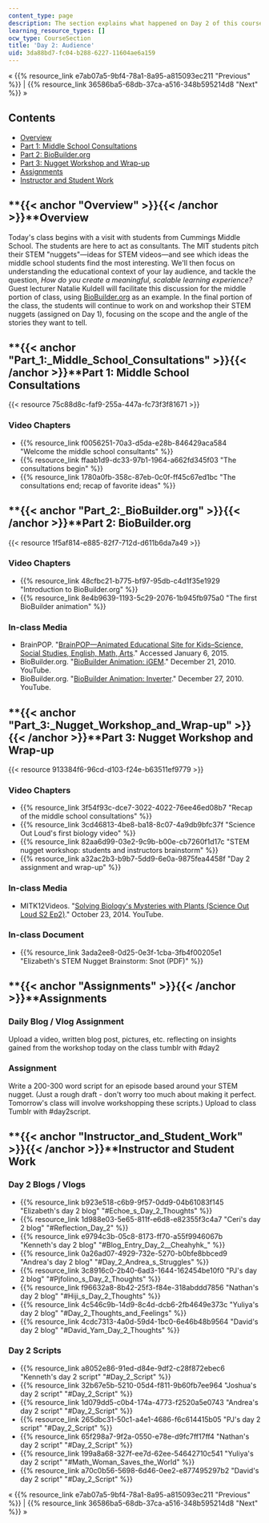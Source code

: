 ```yaml
---
content_type: page
description: The section explains what happened on Day 2 of this course.
learning_resource_types: []
ocw_type: CourseSection
title: 'Day 2: Audience'
uid: 3da88bd7-fc04-b288-6227-11604ae6a159
---
```


« {{% resource_link e7ab07a5-9bf4-78a1-8a95-a815093ec211 "Previous" %}} | {{% resource_link 36586ba5-68db-37ca-a516-348b595214d8 "Next" %}} »

Contents
--------

*   [Overview](#Overview)
*   [Part 1: Middle School Consultations](#Part_1:_Middle_School_Consultations)
*   [Part 2: BioBuilder.org](#Part_2:_BioBuilder.org)
*   [Part 3: Nugget Workshop and Wrap-up](#Part_3:_Nugget_Workshop_and_Wrap-up)
*   [Assignments](#Assignments)
*   [Instructor and Student Work](#Instructor_and_Student_Work)

**{{< anchor "Overview" >}}{{< /anchor >}}**Overview
----------------------------------------------------

Today's class begins with a visit with students from Cummings Middle School. The students are here to act as consultants. The MIT students pitch their STEM "nuggets"—ideas for STEM videos—and see which ideas the middle school students find the most interesting. We'll then focus on understanding the educational context of your lay audience, and tackle the question, _How do you create a meaningful, scalable learning experience?_ Guest lecturer Natalie Kuldell will facilitate this discussion for the middle portion of class, using [BioBuilder.org](http://biobuilder.org/) as an example. In the final portion of the class, the students will continue to work on and workshop their STEM nuggets (assigned on Day 1), focusing on the scope and the angle of the stories they want to tell.

**{{< anchor "Part_1:_Middle_School_Consultations" >}}{{< /anchor >}}**Part 1: Middle School Consultations
----------------------------------------------------------------------------------------------------------

{{< resource 75c88d8c-faf9-255a-447a-fc73f3f81671 >}}

### Video Chapters

*   {{% resource_link f0056251-70a3-d5da-e28b-846429aca584 "Welcome the middle school consultants" %}}
*   {{% resource_link ffaab1d9-dc33-97b1-1964-a662fd345f03 "The consultations begin" %}}
*   {{% resource_link 1780a0fb-358c-87eb-0c0f-ff45c67ed1bc "The consultations end; recap of favorite ideas" %}}

**{{< anchor "Part_2:_BioBuilder.org" >}}{{< /anchor >}}**Part 2: BioBuilder.org
--------------------------------------------------------------------------------

{{< resource 1f5af814-e885-82f7-712d-d611b6da7a49 >}}

### Video Chapters

*   {{% resource_link 48cfbc21-b775-bf97-95db-c4d1f35e1929 "Introduction to BioBuilder.org" %}}
*   {{% resource_link 8e4b9639-1193-5c29-2076-1b945fb975a0 "The first BioBuilder animation" %}}

### In-class Media

*   BrainPOP. "[BrainPOP—Animated Educational Site for Kids–Science, Social Studies, English, Math, Arts](https://www.brainpop.com/)." Accessed January 6, 2015.
*   BioBuilder.org. "[BioBuilder Animation: iGEM](https://youtu.be/5HXrrN7mV0A)." December 21, 2010. YouTube.
*   BioBuilder.org. "[BioBuilder Animation: Inverter](https://youtu.be/ER2wz3I-2KU)." December 27, 2010. YouTube.

**{{< anchor "Part_3:_Nugget_Workshop_and_Wrap-up" >}}{{< /anchor >}}**Part 3: Nugget Workshop and Wrap-up
----------------------------------------------------------------------------------------------------------

{{< resource 913384f6-96cd-d103-f24e-b63511ef9779 >}}

### Video Chapters

*   {{% resource_link 3f54f93c-dce7-3022-4022-76ee46ed08b7 "Recap of the middle school consultations" %}}
*   {{% resource_link 3cd46813-4be8-ba18-8c07-4a9db9bfc37f "Science Out Loud's first biology video" %}}
*   {{% resource_link 82aa6d99-03e2-9c9b-b00e-cb7260f1d17c "STEM nugget workshop: students and instructors brainstorm" %}}
*   {{% resource_link a32ac2b3-b9b7-5dd9-6e0a-9875fea4458f "Day 2 assignment and wrap-up" %}}

### In-class Media

*   MITK12Videos. "[Solving Biology's Mysteries with Plants (Science Out Loud S2 Ep2)](https://youtu.be/K9mhXBOhuHU)." October 23, 2014. YouTube.

### In-class Document

*   {{% resource_link 3ada2ee8-0d25-0e3f-1cba-3fb4f00205e1 "Elizabeth's STEM Nugget Brainstorm: Snot (PDF)" %}}

**{{< anchor "Assignments" >}}{{< /anchor >}}**Assignments
----------------------------------------------------------

### Daily Blog / Vlog Assignment

Upload a video, written blog post, pictures, etc. reflecting on insights gained from the workshop today on the class tumblr with #day2

### Assignment

Write a 200-300 word script for an episode based around your STEM nugget. (Just a rough draft - don't worry too much about making it perfect. Tomorrow's class will involve workshopping these scripts.) Upload to class Tumblr with #day2script.

**{{< anchor "Instructor_and_Student_Work" >}}{{< /anchor >}}**Instructor and Student Work
------------------------------------------------------------------------------------------

### Day 2 Blogs / Vlogs

*   {{% resource_link b923e518-c6b9-9f57-0dd9-04b61083f145 "Elizabeth's day 2 blog" "#Echoe_s_Day_2_Thoughts" %}}
*   {{% resource_link 1d988e03-5e65-811f-e6d8-e82355f3c4a7 "Ceri's day 2 blog" "#Reflection_Day_2" %}}
*   {{% resource_link e9794c3b-05c8-8173-ff70-a55f9946067b "Kenneth's day 2 blog" "#Blog_Entry_Day_2__Cheahyhk_" %}}
*   {{% resource_link 0a26ad07-4929-732e-5270-b0bfe8bbced9 "Andrea's day 2 blog" "#Day_2_Andrea_s_Struggles" %}}
*   {{% resource_link 3c8916c0-2b40-6ad3-1644-162454be10f0 "PJ's day 2 blog" "#Pjfolino_s_Day_2_Thoughts" %}}
*   {{% resource_link f96632a8-8b42-25f3-f84e-318abddd7856 "Nathan's day 2 blog" "#Hiji_s_Day_2_Thoughts" %}}
*   {{% resource_link 4c546c9b-14d9-8c4d-dcb6-2fb4649e373c "Yuliya's day 2 blog" "#Day_2_Thoughts_and_Feelings" %}}
*   {{% resource_link 4cdc7313-4a0d-59d4-1bc0-6e46b48b9564 "David's day 2 blog" "#David_Yam_Day_2_Thoughts" %}}

### Day 2 Scripts

*   {{% resource_link a8052e86-91ed-d84e-9df2-c28f872ebec6 "Kenneth's day 2 script" "#Day_2_Script" %}}
*   {{% resource_link 32b67e5b-5210-05d4-f811-9b60fb7ee964 "Joshua's day 2 script" "#Day_2_Script" %}}
*   {{% resource_link 1d079dd5-c0b4-174a-4773-f2520a5e0743 "Andrea's day 2 script" "#Day_2_Script" %}}
*   {{% resource_link 265dbc31-50c1-a4e1-4686-f6c614415b05 "PJ's day 2 script" "#Day_2_Script" %}}
*   {{% resource_link 65f298a7-9f2a-0550-e78e-d9fc7ff17ff4 "Nathan's day 2 script" "#Day_2_Script" %}}
*   {{% resource_link 199a8a68-327f-ee7d-62ee-54642710c541 "Yuliya's day 2 script" "#Math_Woman_Saves_the_World" %}}
*   {{% resource_link a70c0b56-5698-6d46-0ee2-e877495297b2 "David's day 2 script" "#Day_2_Script" %}}

« {{% resource_link e7ab07a5-9bf4-78a1-8a95-a815093ec211 "Previous" %}} | {{% resource_link 36586ba5-68db-37ca-a516-348b595214d8 "Next" %}} »
